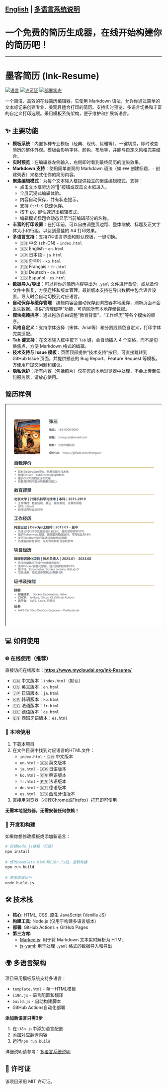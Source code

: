 [English](./README.en.md) | [多语言系统说明](./MULTILANG.md)
---
# 一个免费的简历生成器，在线开始构建你的简历吧！
---
# 墨客简历 (Ink-Resume)

[![语言](https://img.shields.io/badge/language-HTML%2BCSS%2BJS-orange)](https://shields.io/)
[![许可证](https://img.shields.io/badge/license-MIT-blue)](https://opensource.org/licenses/MIT)
[![部署状态](https://img.shields.io/badge/deployment-GitHub%20Pages-brightgreen)](https://www.mycloudai.org/Ink-Resume/)

一个简洁、高效的在线简历编辑器。它使用 Markdown 语法，允许你通过简单的文本标记来创建专业、美观且适合打印的简历。支持实时预览、多语言切换和丰富的自定义打印选项。采用模板系统架构，便于维护和扩展新语言。

## ✨ 主要功能

*   **模板系统**：内置多种专业模板（经典、现代、优雅等），一键切换，即时改变简历的整体外观。模板会影响字体、颜色、布局等，并能与自定义风格完美结合。
*   **实时预览**：在编辑器左侧输入，右侧即时看到最终简历的渲染效果。
*   **Markdown 支持**：使用简单直观的 Markdown 语法（如 `###` 创建标题，`-` 创建列表）来格式化你的简历内容。
*   **聚焦编辑模式**：为每个文本输入框提供独立的聚焦编辑模式，支持：
    *   点击文本框旁边的“📝”按钮或双击文本框进入。
    *   全屏沉浸式编辑体验。
    *   内容自动保存，并有状态提示。
    *   支持 `Ctrl+S` 快速保存。
    *   按下 `ESC` 键快速退出编辑模式。
    *   编辑模式标题会动态显示当前编辑部分的名称。
*   **丰富的打印设置**：在打印前，可以自由调整页边距、整体缩放、标题及正文字体大小和行距，以达到最佳的 A4 打印效果。
*   **多语言支持**：支持7种语言界面和默认模板，一键切换。
    - 🇨🇳 中文 (zh-CN) - `index.html`
    - 🇺🇸 English - `en.html`  
    - 🇯🇵 日本語 - `ja.html`
    - 🇰🇷 한국어 - `ko.html`
    - 🇫🇷 Français - `fr.html`
    - 🇩🇪 Deutsch - `de.html`
    - 🇪🇸 Español - `es.html`
*   **数据导入/导出**：可以将你的简历内容导出为 `.yaml` 文件进行备份，或从备份文件中恢复，方便迁移和版本管理。最新版本支持在导出数据中包含语言设置，导入时会自动切换到对应语言。
*   **自动保存与缓存管理**：编辑内容会自动保存到浏览器本地缓存，刷新页面不会丢失数据。提供“清理缓存”功能，可清除所有本地存储数据。
*   **模块拖拽排序**：通过拖放自由调整“教育背景”、“工作经历”等各个模块的顺序。
*   **风格自定义**：支持字体选择（宋体、Arial等）和分割线颜色自定义，打印字体完美适配。
*   **Tab 键支持**：在文本输入框中按下 `Tab` 键，会自动插入 4 个空格，而不是切换焦点，方便 Markdown 格式的编辑。
*   **技术支持与 Issue 模板**：页面顶部提供“技术支持”按钮，可直接跳转到 GitHub Issue 页面，并提供预设的 Bug Report、Feature Request 等模板，方便用户提交问题和建议。
*   **隐私保护**：所有内容（包括照片）仅在您的本地浏览器中处理，不会上传至任何服务器，请放心使用。

## 简历样例
![cn-sample](./sample/cn.png)

## 💻 如何使用

### 🌐 在线使用（推荐）

直接访问在线版本：**https://www.mycloudai.org/Ink-Resume/**

- 🇨🇳 中文版本：`index.html`（默认）
- 🇺🇸 英文版本：`en.html`
- 🇯🇵 日语版本：`ja.html`
- 🇰🇷 韩语版本：`ko.html`
- 🇫🇷 法语版本：`fr.html`
- 🇩🇪 德语版本：`de.html`
- 🇪🇸 西班牙语版本：`es.html`

### 💽 本地使用

1. 下载本项目
2. 在文件目录中找到对应语言的HTML文件：
   - `index.html` - 🇨🇳 中文版本
   - `en.html` - 🇺🇸 英文版本
   - `ja.html` - 🇯🇵 日语版本
   - `ko.html` - 🇰🇷 韩语版本
   - `fr.html` - 🇫🇷 法语版本
   - `de.html` - 🇩🇪 德语版本
   - `es.html` - 🇪🇸 西班牙语版本
3. 直接用浏览器（推荐Chrome或Firefox）打开即可使用

**无需本地服务器，无需安装任何依赖！**

### 🔧 开发和构建

如果你想修改模板或添加新语言：

```bash
# 安装Node.js依赖（可选）
npm install

# 修改template.html和i18n.js后，重新构建
npm run build

# 或者直接运行
node build.js
```

## 🛠️ 技术栈

*   **核心**: HTML, CSS, 原生 JavaScript (Vanilla JS)
*   **构建工具**: Node.js (仅用于构建多语言版本)
*   **部署**: GitHub Actions + GitHub Pages
*   **第三方库**:
    *   [Marked.js](https://marked.js.org/): 用于将 Markdown 文本实时解析为 HTML
    *   [js-yaml](https://github.com/nodeca/js-yaml): 用于处理 `.yaml` 格式的数据导入和导出

## 🌍 多语言架构

项目采用模板系统支持多语言：

- `template.html` - 单一HTML模板
- `i18n.js` - 语言配置和翻译
- `build.js` - 自动构建脚本
- GitHub Actions自动化部署

**添加新语言只需3步**：
1. 在`i18n.js`中添加语言配置
2. 添加对应翻译内容  
3. 运行`npm run build`

详细说明请参考：[多语言系统说明](./MULTILANG.md)

## 📄 许可证

该项目采用 MIT 许可证。